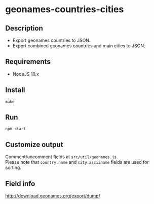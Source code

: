 # geonames-countries-cities

## Description

- Export geonames countries to JSON.  
- Export combined geonames countries and main cities to JSON.

## Requirements

- NodeJS 10.x

## Install

`make`

## Run

`npm start`

## Customize output

Comment/uncomment fields at `src/util/geonames.js`.  
Please note that `country.name` and `city.asciiname` fields are used for sorting.

## Field info

http://download.geonames.org/export/dump/
